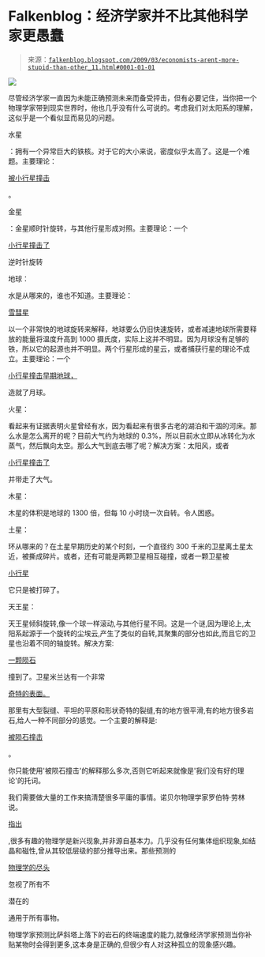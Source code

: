 <!--yml

类别：未分类

日期：2024-05-12 22:18:22

-->

# Falkenblog：经济学家并不比其他科学家更愚蠢

> 来源：[`falkenblog.blogspot.com/2009/03/economists-arent-more-stupid-than-other_11.html#0001-01-01`](http://falkenblog.blogspot.com/2009/03/economists-arent-more-stupid-than-other_11.html#0001-01-01)

![](https://blogger.googleusercontent.com/img/b/R29vZ2xl/AVvXsEg8PZlbLaIDDdd-ns7T5Rn0wbQLqyzEYVAIWqPpwMBXfQJM8HXfZ6wjxlsV1oPStVz6_2iuxlrzB5S8ta8-DiNwuyOOReI4kz2xs7BLrxtG4dl0rXAQdEvUFAxdSN0ikc9wOZbEcQ/s1600-h/SolarSystem.gif)

尽管经济学家一直因为未能正确预测未来而备受抨击，但有必要记住，当你把一个物理学家带到现实世界时，他也几乎没有什么可说的。考虑我们对太阳系的理解，这似乎是一个看似显而易见的问题。

水星

：拥有一个异常巨大的铁核。对于它的大小来说，密度似乎太高了。这是一个难题。主要理论：

[被小行星撞击](http://www.astronomy.ohio-state.edu/~pogge/Ast161/Unit6/mercury.html)

。

金星

：金星顺时针旋转，与其他行星形成对照。主要理论：一个

[小行星撞击了](http://www.astronomycafe.net/qadir/q50.html)

逆时针旋转

地球：

水是从哪来的，谁也不知道。主要理论：

[雪彗星](http://blogs.howstuffworks.com/2007/09/28/where-did-all-earths-water-come-from/)

以一个非常快的地球旋转来解释，地球要么仍旧快速旋转，或者减速地球所需要释放的能量将温度升高到 1000 摄氏度，实际上这并不明显。因为月球没有足够的铁，所以它的起源也并不明显。两个行星形成的星云，或者捕获行星的理论不成立。主要理论：一个

[小行星撞击早期地球，](http://physicsworld.com/cws/article/news/17802)

造就了月球。

火星：

看起来有证据表明火星曾经有水，因为看起来有很多古老的湖泊和干涸的河床。那么水是怎么离开的呢？目前大气约为地球的 0.3%，所以目前水立即从冰转化为水蒸气，然后飘向太空。那么大气到底去哪了呢？解决方案：太阳风，或者

[小行星撞击了](http://www.usatoday.com/tech/columnist/aprilholladay/2006-03-06-mars-water_x.htm)

并带走了大气。

木星：

木星的体积是地球的 1300 倍，但每 10 小时绕一次自转。令人困惑。

土星：

环从哪来的？在土星早期历史的某个时刻，一个直径约 300 千米的卫星离土星太近，被撕成碎片。或者，还有可能是两颗卫星相互碰撞，或者一颗卫星被

[小行星](http://www.universetoday.com/guide-to-space/saturn/formation-of-saturns-rings/)

它只是被打碎了。

天王星：

天王星倾斜旋转,像一个球一样滚动,与其他行星不同。这是一个谜,因为理论上,太阳系起源于一个旋转的尘埃云,产生了类似的自转,其聚集的部分也如此,而且它的卫星也沿着不同的轴旋转。解决方案:

[一颗陨石](http://wiki.answers.com/Q/Why_does_Uranus_spin_on_it's_side)

撞到了。卫星米兰达有一个非常

[奇特的表面。](http://www.solarviews.com/eng/miranda.htm)

那里有大型裂缝、平坦的平原和形状奇特的裂缝,有的地方很平滑,有的地方很多岩石,给人一种不同部分的感觉。一个主要的解释是:

[被陨石撞击](http://www.space.com/scienceastronomy/solarsystem/miranda_creation_011016-2.html)

。

你只能使用'被陨石撞击'的解释那么多次,否则它听起来就像是'我们没有好的理论'的托词。

我们需要做大量的工作来搞清楚很多平庸的事情。诺贝尔物理学家罗伯特·劳林说。

[指出](http://www.amazon.com/Different-Universe-Reinventing-Physics-Bottom/dp/0465038298/ref=sr_1_3?ie=UTF8&s=books&qid=1236788385&sr=1-3)

,很多有趣的物理学是新兴现象,并非源自基本力。几乎没有任何集体组织现象,如结晶和磁性,曾从其较低层级的部分推导出来。那些预测的

[物理学的尽头](http://www.amazon.com/End-Physics-Myth-Unified-Theory/dp/0465019765)

忽视了所有不

潜在的

通用于所有事物。

物理学家预测比萨斜塔上落下的岩石的终端速度的能力,就像经济学家预测当你补贴某物时会得到更多,这本身是正确的,但很少有人对这种孤立的现象感兴趣。
